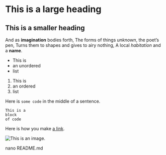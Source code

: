 # This is a large heading

## This is a smaller heading

And as **imagination** bodies forth, The forms of things 
*unknown*, the poet’s pen, Turns them to shapes and gives to 
airy nothing, A local *habitation* and a **name**.

- This is 
- an unordered 
- list 


1. This is 
2. an ordered 
3. list 

Here is `some code` in the middle of a sentence. 

```
This is a 
block 
of code 
```

 Here is how you make [a link](https://www.wikipedia.org/). 

![This is an image.](https://github.com/yihui/xaringan/releases/download/v0.0.2/karl-moustache.jpg)

nano README.md

